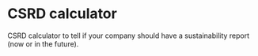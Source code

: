 # CSRD calculator

CSRD calculator to tell if your company should have a sustainability report (now or in the future).
